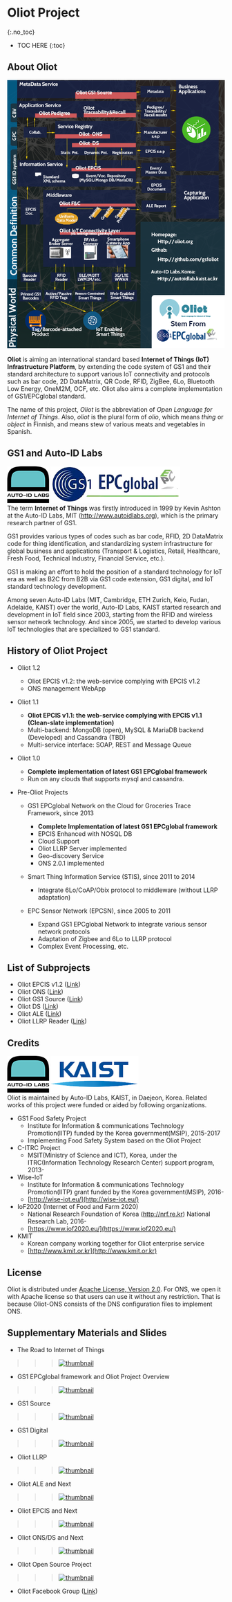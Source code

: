 # Oliot Project
{:.no_toc}
 
* TOC HERE
{:toc}

## About Oliot

![current-sit](images/oliot.png)

**Oliot** is aiming an international standard based **Internet of Things (IoT) Infrastructure Platform**, by extending the code system of GS1 and their standard architecture to support various IoT connectivity and protocols such as bar code, 2D DataMatrix, QR Code, RFID, ZigBee, 6Lo, Bluetooth Low Energy, OneM2M, OCF, etc. Oliot also aims a complete implementation of GS1/EPCglobal standard.

The name of this project, *Oliot* is the abbreviation of *Open Language for Internet of Things*. Also, *oliot* is the plural form of *olio*, which means *thing* or *object* in Finnish, and means stew of various meats and vegetables in Spanish.


## GS1 and Auto-ID Labs
![AutoIDLab](images/Auto-IDLabsLogo.png)  ![GS1](images/gs1-epcglobal.png)  
The term **Internet of Things** was firstly introduced in 1999 by Kevin Ashton at the Auto-ID Labs, MIT (http://www.autoidlabs.org), which is the primary research partner of GS1.

GS1 provides various types of codes such as bar code, RFID, 2D DataMatrix code for thing identification, and standardizing system infrastructure for global business and applications (Transport & Logistics, Retail, Healthcare, Fresh Food, Technical Industry, Financial Service, etc.).

GS1 is making an effort to hold the position of a standard technology for IoT era as well as B2C from B2B via GS1 code extension, GS1 digital, and IoT standard technology development.

Among seven Auto-ID Labs (MIT, Cambridge, ETH Zurich, Keio, Fudan, Adelaide, KAIST) over the world, Auto-ID Labs, KAIST started research and development in IoT field since 2003, starting from the RFID and wireless sensor network technology. And since 2005, we started to develop various IoT technologies that are specialized to GS1 standard.

## History of Oliot Project
 * Oliot 1.2
   * Oliot EPCIS v1.2: the web-service complying with EPCIS v1.2
   * ONS management WebApp

 * Oliot 1.1
   * **Oliot EPCIS v1.1: the web-service complying with EPCIS v1.1 (Clean-slate implementation)**
   * Multi-backend: MongoDB (open), MySQL & MariaDB backend (Developed) and Cassandra (TBD)
   * Multi-service interface: SOAP, REST and Message Queue

 * Oliot 1.0
   * **Complete implementation of latest GS1 EPCglobal framework**
   * Run on any clouds that supports mysql and cassandra.

 * Pre-Oliot Projects
   * GS1 EPCglobal Network on the Cloud for Groceries Trace Framework, since 2013
     * **Complete Implementation of latest GS1 EPCglobal framework**
     * EPCIS Enhanced with NOSQL DB
     * Cloud Support
     * Oliot LLRP Server implemented
     * Geo-discovery Service
     * ONS 2.0.1 implemented

   * Smart Thing Information Service (STIS), since 2011 to 2014
     * Integrate 6Lo/CoAP/Obix protocol to middleware (without LLRP adaptation)

   * EPC Sensor Network (EPCSN), since 2005 to 2011
     * Expand GS1 EPCglobal Network to integrate various sensor network protocols
     * Adaptation of Zigbee and 6Lo to LLRP protocol
     * Complex Event Processing, etc.



## List of Subprojects
 * Oliot EPCIS v1.2 ([Link](https://github.com/JaewookByun/epcis))
 * Oliot ONS ([Link](https://github.com/gs1oliot/oliot-ons-1.1))
 * Oliot GS1 Source ([Link](https://github.com/gs1oliot/gs1source))
 * Oliot DS ([Link](https://github.com/gs1oliot/oliot-ds-1.1))
 * Oliot ALE ([Link](https://github.com/gs1oliot/oliot-fc))
 * Oliot LLRP Reader ([Link](https://github.com/gs1oliot/oliot-llrp))

## Credits
![AutoIDLab](images/Auto-IDLabsLogo.png)  ![KAIST](images/kaist.png)  
Oliot is maintained by Auto-ID Labs, KAIST, in Daejeon, Korea.
Related works of this project were funded or aided by following organizations.

 * GS1 Food Safety Project
   * Institute for Information & communications Technology Promotion(IITP) funded by the Korea government(MSIP), 2015-2017
   * Implementing Food Safety System based on the Oliot Project
 * C-ITRC Project
   * MSIT(Ministry of Science and ICT), Korea, under the ITRC(Information Technology Research Center) support program, 2013-
 * Wise-IoT
   * Institute for Information & communications Technology Promotion(IITP) grant funded by the Korea government(MSIP), 2016-
   * [http://wise-iot.eu/](http://wise-iot.eu/)
 * IoF2020 (Internet of Food and Farm 2020)
   * National Research Foundation of Korea (http://nrf.re.kr) National Research Lab, 2016-
   * [https://www.iof2020.eu/](https://www.iof2020.eu/)
 * KMIT
   * Korean company working together for Oliot enterprise service
   * [http://www.kmit.or.kr](http://www.kmit.or.kr)

## License
Oliot is distributed under [Apache License, Version 2.0](https://www.apache.org/licenses/LICENSE-2.0).
For ONS, we open it with Apache license so that users can use it without any restriction. That is because Oliot-ONS consists of the DNS configuration files to implement ONS.


## Supplementary Materials and Slides
 * The Road to Internet of Things

>>> [![thumbnail](http://gs1oliot.github.io/oliot/images/slide_summary/sum_the_road_to_internet_of_things.jpg)](http://www.slideshare.net/gatordkim/the-road-to-internet-of-things)

 * GS1 EPCglobal framework and Oliot Project Overview
 
>>> [![thumbnail](http://gs1oliot.github.io/oliot/images/slide_summary/sum_gs1_epcglobal_framework_and_oliot_project_overview.jpg)](http://www.slideshare.net/gatordkim/gs1-epcglobal-framework-and-oliot-project-overview-oliot-workshop-2014)

 * GS1 Source
 
>>> [![thumbnail](http://gs1oliot.github.io/oliot/images/slide_summary/sum_gs1_source.jpg)](http://www.slideshare.net/gatordkim/gs1-source)

 * GS1 Digital
 
>>> [![thumbnail](http://gs1oliot.github.io/oliot/images/slide_summary/sum_gs1_digital.jpg)](http://www.slideshare.net/gatordkim/gs1-digital)

 * Oliot LLRP
 
>>> [![thumbnail](http://gs1oliot.github.io/oliot/images/slide_summary/sum_llrp.jpg)](http://www.slideshare.net/gatordkim/gs1oliot-llrp)

 * Oliot ALE and Next
 
>>> [![thumbnail](http://gs1oliot.github.io/oliot/images/slide_summary/sum_ale.jpg)](http://www.slideshare.net/gatordkim/gs1oliot-ale-and-next)

 * Oliot EPCIS and Next
 
>>> [![thumbnail](http://gs1oliot.github.io/oliot/images/slide_summary/sum_epcis.jpg)](http://www.slideshare.net/gatordkim/gs1oliot-epcis-and-next)

 * Oliot ONS/DS and Next
 
>>> [![thumbnail](http://gs1oliot.github.io/oliot/images/slide_summary/sum_ons_ds.jpg)](http://www.slideshare.net/gatordkim/gs1oliot-onsds-and-next)

 * Oliot Open Source Project
 
>>> [![thumbnail](http://gs1oliot.github.io/oliot/images/slide_summary/sum_oliot_open_source_project.jpg)](http://www.slideshare.net/gatordkim/oliot-open-source-project)

 * Oliot Facebook Group ([Link](https://www.facebook.com/groups/oliot/))



